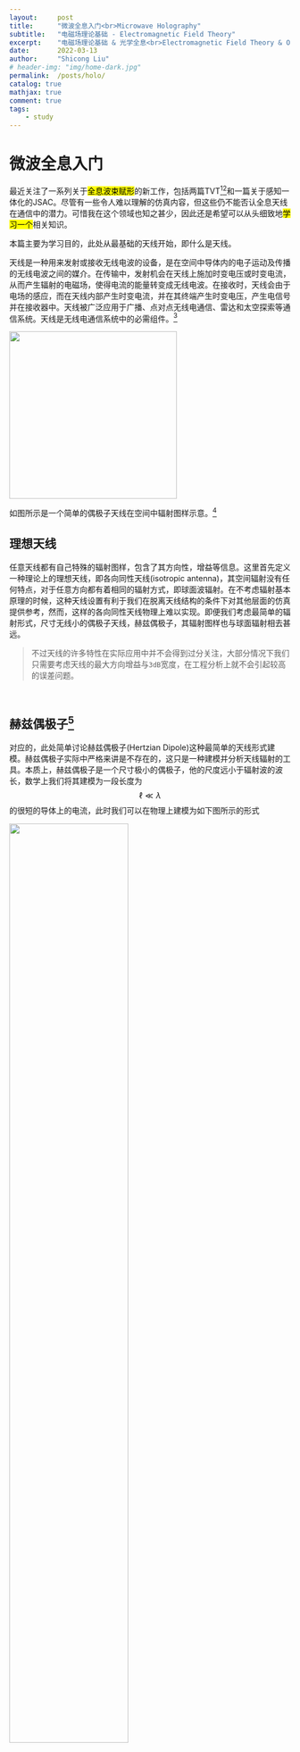 ```yaml
---
layout:     post
title:      "微波全息入门<br>Microwave Holography"
subtitle:   "电磁场理论基础 - Electromagnetic Field Theory"
excerpt:    "电磁场理论基础 & 光学全息<br>Electromagnetic Field Theory & Optical Holography"
date:       2022-03-13
author:     "Shicong Liu"
# header-img: "img/home-dark.jpg"
permalink:  /posts/holo/
catalog: true
mathjax: true
comment: true
tags:
    - study
---
```




# 微波全息入门

最近关注了一系列关于<mark>全息波束赋形</mark>的新工作，包括两篇TVT[^tvt1][^tvt2]和一篇关于感知一体化的JSAC。尽管有一些令人难以理解的仿真内容，但这些仍不能否认全息天线在通信中的潜力。可惜我在这个领域也知之甚少，因此还是希望可以从头细致地<mark>学习一个</mark>相关知识。

本篇主要为学习目的，此处从最基础的天线开始，即什么是天线。

天线是一种用来发射或接收无线电波的设备，是在空间中导体内的电子运动及传播的无线电波之间的媒介。在传输中，发射机会在天线上施加时变电压或时变电流，从而产生辐射的电磁场，使得电流的能量转变成无线电波。在接收时，天线会由于电场的感应，而在天线内部产生时变电流，并在其终端产生时变电压，产生电信号并在接收器中。天线被广泛应用于广播、点对点无线电通信、雷达和太空探索等通信系统。天线是无线电通信系统中的必需组件。[^antenna]

<!-- ![](/images/in-post/holo/Dipole_xmting_antenna_animation.png){:height="55%" width="55%"} -->
<div>
    <img src="/images/in-post/holo/Dipole_xmting_antenna_animation.png" width="300px" class="center"/>
</div>


如图所示是一个简单的偶极子天线在空间中辐射图样示意。[^antenna]

## 理想天线

任意天线都有自己特殊的辐射图样，包含了其方向性，增益等信息。这里首先定义一种理论上的理想天线，即各向同性天线(isotropic antenna)，其空间辐射没有任何特点，对于任意方向都有着相同的辐射方式，即球面波辐射。在不考虑辐射基本原理的时候，这种天线设置有利于我们在脱离天线结构的条件下对其他层面的仿真提供参考，然而，这样的各向同性天线物理上难以实现。即便我们考虑最简单的辐射形式，尺寸无线小的偶极子天线，赫兹偶极子，其辐射图样也与球面辐射相去甚远。

> 不过天线的许多特性在实际应用中并不会得到过分关注，大部分情况下我们只需要考虑天线的最大方向增益与`3dB`宽度，在工程分析上就不会引起较高的误差问题。

<br>

## 赫兹偶极子[^utoronto05]

对应的，此处简单讨论赫兹偶极子(Hertzian Dipole)这种最简单的天线形式建模。赫兹偶极子实际中严格来讲是不存在的，这只是一种建模并分析天线辐射的工具。本质上，赫兹偶极子是一个尺寸极小的偶极子，他的尺度远小于辐射波的波长，数学上我们将其建模为一段长度为$$\ell\ll\lambda$$的很短的导体上的电流，此时我们可以在物理上建模为如下图所示的形式

<!-- ![](/images/in-post/holo/HertzDipole.png){:height="65%" width="65%"} -->
<div>
    <img src="/images/in-post/holo/HertzDipole.png" width="65%" class="center"/>
</div>

其中两端的电荷为根据电流连续方程得出的等值异号电荷，其取值在时间上做简谐振动$$q = {\rm Re}[q e^{j\omega t}]$$（正弦取值）。当电荷量为$$q$$的时候，显然有

<div>
    $$
    \begin{align}
    I = \frac{dq}{dt}
    \end{align}
    $$
</div>

推导之前我们需要知道，天线辐射问题求解的本质就是通过空间电磁场的分布关系，通过一个位置的电磁场与合适的边界条件求解其他位置电磁场的数值。对于空间中距离为$$R$$的坐标点$$(x_0,y_0,z_0)$$，一个占据空间体积为$$V$$的电流分布的滞后磁矢位可以表示为

<div>
    $$
    \begin{equation}
    \boldsymbol{A}=\int_{V} \mu \boldsymbol{J} \frac{e^{-j k R}}{4 \pi R} d v^{\prime}=\iiint \mu \boldsymbol{J} \frac{e^{-j k R}}{4 \pi R} d x^{\prime} d y^{\prime} d z^{\prime}
    \end{equation}
    $$
</div>

其中$$\boldsymbol{J}$$是表面电流密度，此处满足

<div>
    $$
    \begin{equation}
    \boldsymbol{J}\left(\boldsymbol{r}^{\prime}\right)= \begin{cases}I_{0} \delta\left(x^{\prime}\right) \delta\left(y^{\prime}\right) \hat{\boldsymbol{z}} & \ell / 2<z^{\prime}<\ell / 2 \\ 0 & \text { elsewhere }\end{cases}
    \end{equation}
    $$
</div>

因为考虑电流源无穷小，只在$$z$$方向有长度$$\ell$$（也极小），因此该积分可以进一步化简（这就是假设理想偶极子的优势）

<div>
    $$
    \begin{equation}
    \begin{aligned}
    \boldsymbol{A} &=\hat{\boldsymbol{z}} \mu I_{0} \int_{-\infty}^{\infty} \delta\left(x^{\prime}\right) d x^{\prime} \int_{-\infty}^{\infty} \delta\left(y^{\prime}\right) d y^{\prime} \int_{\ell / 2}^{\ell / 2} \frac{e^{-j k R}}{4 \pi R} d z^{\prime} \\
    &=\hat{\boldsymbol{z}} \mu I_{0} \int_{\ell / 2}^{\ell / 2} \frac{e^{-j k R}}{4 \pi R} d z^{\prime}
    \end{aligned}
    \end{equation}
    $$
</div>
由于注意到无论远近场，极小的线电流产生的影响都十分有限，因此我们认为$$r$$并不是$$z^{\prime}$$的函数，则原积分可以表示为

<div>
    $$
    \begin{equation}
    \boldsymbol{A}=\hat{\boldsymbol{z}} \mu I_{0} \frac{e^{-j k r}}{4 \pi r} \int_{ell / 2}^{\ell / 2} d z^{\prime}=\frac{\mu I_{0} e^{-j k r}}{4 \pi r} \ell \hat{\boldsymbol{z}}
    \end{equation}
    $$
</div>

有了简单的表达式（尽管经过化简，但是对结果影响不严重），我们就可以方便地得出电磁场分别的描述，其中磁场表示为

<div>
    $$
    \begin{equation}
    \boldsymbol{H}=\frac{1}{\mu} \nabla \times \boldsymbol{A}=\frac{1}{\mu} \nabla \times A_{z} \hat{\boldsymbol{z}}
    \end{equation}
    $$
</div>

在球坐标系中可以表示为

<div>
    $$
    \begin{equation}
    \begin{aligned}
\boldsymbol{H} &=\frac{1}{\mu} \boldsymbol{\nabla} \times \boldsymbol{A}=\frac{I_{0} \ell}{4 \pi}\left(\frac{j k}{r}+\frac{1}{r^{2}}\right) e^{-j k r} \sin \theta \hat{\boldsymbol{\phi}} \\
    &=\frac{I_{0} \ell}{4 \pi} j k\left(1+\frac{1}{j k r}\right) \frac{e^{-j k r}}{r} \sin \theta \hat{\boldsymbol{\phi}}
    \end{aligned}
    \label{overallH}
    \end{equation}
    $$
</div>


同理电场可以表示为

<div>
    $$
    \begin{equation}
    \begin{aligned}
    \boldsymbol{E}&=\frac{1}{j \omega \varepsilon} \nabla \times \boldsymbol{H}\\
    &=\frac{I_{0} \ell}{2 \pi} \eta\left(\frac{1}{r}-\frac{j}{k r^{2}}\right) \frac{e^{-j k r}}{r} \cos \theta \hat{\boldsymbol{r}}+\frac{I_{0} \ell j \omega \mu}{4 \pi}\left[1+\frac{1}{j k r}-\frac{1}{(k r)^{2}}\right] \frac{e^{-j k r}}{r} \sin \theta \hat{\boldsymbol{\theta}}
    \end{aligned}
    \label{overallE}
    \end{equation}
    $$
</div>


此表达式很复杂，我们常用两种情况分类讨论来表示赫兹偶极子的电磁场分布

### 远场

当距离远大于波长时（该标准并统一，不同标准下的远近场定义不同，但远大于波长时我们可以认为是非常远处），此时分母中含有$$r$$的项我们将迫零处理，容易得到电磁场分别为

<div>
    $$
    \begin{equation}
    \begin{aligned}
    \boldsymbol{E}_{\mathrm{ff}} &=\frac{I_{0} \ell j \omega \mu}{4 \pi} \frac{e^{-j k r}}{r} \sin \theta \hat{\boldsymbol{\theta}} \\
    \boldsymbol{H}_{\mathrm{ff}} &=\frac{I_{0} \ell}{4 \pi} j k \frac{e^{-j k r}}{r} \sin \theta \hat{\boldsymbol{\phi}}
    \end{aligned}
    \end{equation}
    $$
</div>
此时电场不再有径向分量，方向完全与球坐标$$\boldsymbol{\hat\theta}$$相同；同理磁场与电场正交，方向是球坐标的$$\boldsymbol{\hat\phi}$$方向。值得一提的是，$$\boldsymbol{\hat\theta}$$是与$$\boldsymbol{\hat z}$$轴夹角的正方向，$$\boldsymbol{\hat\phi}$$则是与$$\boldsymbol{\hat x}$$轴夹角的正方向。这种模式的电磁场我们称其为`TEM`模式，这通常是平面波才会有的模式（远场条件可以近似为平面波）。电磁场方向与传播方向垂直，我们一般可以通过向量积的方式计算坡印廷(Poynting)矢量，亦称能流密度，即

<div>
    $$
    \begin{equation}
    \boldsymbol{P}=\frac{1}{2} \boldsymbol{E} \times \boldsymbol{H}^{*}=\frac{1}{2} E_{\theta} H_{\phi}^{*} \hat{\boldsymbol{r}}=\frac{I_{0}^{2} \ell^{2} \omega \mu k}{2(4 \pi r)^{2}} \sin ^{2} \theta \hat{\boldsymbol{r}}
    \end{equation}
    $$
</div>


此时容易发现天线对能量的发射方向为径向。一个重要的结论是，随着传输距离$$r$$的增加，能量密度的衰减呈现$$1/r^2$$的规律。此时我们假设一个半径为$$r$$的球面，能流传输方向应垂直于整个表面，此时若对该假设表面做积分，我们便可以得到能量的`流量`，即辐射的总能量，

<div>
    $$
    \begin{equation}
    \begin{aligned}
    W_{r a d} &=\int_{S} \boldsymbol{P} \cdot d \boldsymbol{s}^{\prime}=\int_{0}^{\pi} \int_{0}^{2 \pi} \boldsymbol{S} \cdot r^{2} \sin \theta \hat{\boldsymbol{r}} d \phi d \theta \\
    &=2 \pi \int_{0}^{\pi}\left(\frac{I_{0} \ell}{4 \pi}\right)^{2} \frac{\omega \mu k}{2} \sin ^{3} \theta d \theta \\
    &=\frac{\left(I_{0} \ell\right)^{2}}{12 \pi} \omega \mu k
    \end{aligned}
    \end{equation}
    $$
</div>

由于磁场可以通过介质中的阻抗直接求解，这里我们只关注电场的性质。显然，电场有以下几个组成部分

<div>
    $$
    \begin{equation}
    \boldsymbol{E}=\underbrace{\frac{I_{0} \ell}{4 \pi} j \omega \mu}_{\text {strength factor }} \cdot \underbrace{\frac{e^{-j k r}}{r}}_{\text {distance factor }} \cdot \underbrace{\sin \theta}_{\text {shape } / \text { element factor }} \cdot \hat{\boldsymbol{\theta}}
    \end{equation}
    $$
</div>

- 强度因子完全取决于材料性质、电流振源强度和偶极子尺寸
- 衰减因子取决于传输距离和，另有描述相位的$$e^{j\psi}$$指数项。
- 形状因子，实际就是决定天线的辐射图样。

到这里我们还可以再对比一下计算的远场结果与最开始定义的<mark>滞后位</mark>的关系。在远场区我们容易发现

<div>
    $$
    \begin{equation}
    \begin{aligned}
    \boldsymbol{E}_{\mathrm{ff}} & \approx-j \omega \boldsymbol{A} \\
    \boldsymbol{H}_{\mathrm{ff}} & \approx \frac{\hat{\boldsymbol{r}}}{\eta} \times \boldsymbol{E}_{\mathrm{ff}}=-j \frac{\omega}{\eta} \hat{\boldsymbol{r}} \times \boldsymbol{A}
    \end{aligned}
    \end{equation}
    $$
</div>

滞后位的定义十分信达雅。英文教材中我们往往称其为一个`potential`，即势，而实际上这个数值与远场辐射的关系恰恰相当于一个滞后相位。这为我们研究远场提供了便利。

### 近场

当我们考虑辐射半径较小的时候，即$$r\ll \lambda$$时，辐射图样将呈现近场特性。此时$$1/r^n$$项占据主要位置，而相对的$$r^n$$将被忽略，因此此时的电磁场将由$$\eqref{overallH}$$和$$\eqref{overallE}$$退化为

<div>
    $$
    \begin{equation}
    \begin{aligned}
    \boldsymbol{H}_{\mathrm{nf}}=& \frac{I_{0} \ell e^{-j k r}}{4 \pi j k r^{2}} j k \sin \theta \hat{\boldsymbol{\phi}}=\frac{I_{0} \ell e^{-j k r}}{4 \pi r^{2}} \sin \theta \hat{\boldsymbol{\phi}} \\
    \boldsymbol{E}_{\mathrm{nf}}=& \frac{I_{0} \ell}{4 \pi} j \omega \mu\left[\frac{1}{j k r}-\frac{1}{(k r)^{2}}\right] \frac{e^{-j k r}}{r} \sin \theta \hat{\boldsymbol{\theta}}+\\
    & \frac{I_{0} \ell}{2 \pi} \eta\left[\frac{1}{r}-j \frac{1}{k r^{2}}\right] \frac{e^{-j k r}}{r} \cos \theta \hat{\boldsymbol{r}} .
    \end{aligned}
    \end{equation}
    $$
</div>

进一步忽略其中的$$1/r$$项，我们可以得到简化的近场电场辐射形式

<div>
    $$
    \begin{equation}
    \boldsymbol{E}_{\mathrm{nf}}=\frac{-j I_{0} \ell}{4 \pi k} \eta \frac{e^{-j k r}}{r^{3}} \sin \theta \hat{\boldsymbol{\theta}}-j \frac{I_{0} \ell}{2 \pi} \eta \frac{e^{-j k r}}{k r^{3}} \cos \theta \hat{\boldsymbol{r}}
    \end{equation}
    $$
</div>
我们有几个简单的发现

- 磁场的形式十分类似于$$\boldsymbol{z}$$轴方向静态电流源的场
- 电场的形式十分类似于一个电偶极子的静态场

如果我们观察其坡印廷矢量的形式，容易发现近场的坡印廷矢量是一个纯虚数

<div>
    $$
    \begin{equation}
\begin{aligned}
\boldsymbol{P}_{\mathrm{nf}} &=\frac{1}{2}\left[E_{\theta}^{\mathrm{nf}} H_{\phi}^{n f *} \hat{\boldsymbol{r}}-E_{r}^{\mathrm{nf}} H_{\phi}^{n f *} \hat{\boldsymbol{\theta}}\right] \\
&=\frac{-j \eta}{2 k}\left(\frac{I_{0} \Delta z}{4 \pi}\right)^{2} \frac{1}{r^{5}}\left(\sin ^{2} \theta \hat{\boldsymbol{r}}-\cos \theta \sin \theta \hat{\boldsymbol{\theta}}\right)
\end{aligned}
\end{equation}
    $$
</div>

这表明近场区的辐射模式实际上是在进行能量的相互转化而非辐射。实际上近场区的辐射模式与电容器十分类似，根据前面的推导，$$E$$滞后于$$H$$一个$$90^\circ$$相位，即一个$$1/j$$，那么如果将电磁场类比于电压与电流的关系，不难发现近场区的辐射模式其实很类似于一个电容器————偶极子的两端就像两个储能电极板，在传输介质中储存能量

<!-- ![](/images/in-post/holo/cap.png){:height="35%" width="35%"} -->
<div>
    <img src="/images/in-post/holo/cap.png" width="25%" class="center"/>
</div>




## 阵列天线

以上分析全部来自于最简单的天线形式，赫兹偶极子天线。这种天线还只是为了数学分析而做的理想假设，实际中的偶极子天线的两段则有用于辐射的天线和中间的电流馈源，辐射模式也随着物理形态不同而各有差异。采用这种假设在通信中显然是不合适的，因为通信中的天线阵列现在往往采用上百根天线的组合，若进行场分析就会引入不必要的复杂性。因此在通信分析中，我们往往只会在意天线的方向增益的具体数值（以dBi为单位），而不会过分在意天线的实际辐射模式。理论分析中，为了强化问题的分析，就会弱化天线的复杂性，从而建模为简单的各向同性天线，分析后再考虑天线的方向增益即可。

> 当然，天线的增益是有宽度的，一般天线都会把增益区域限制在$$\pm \pi/3$$区间内。实际上这对于天线来说已经较为奢侈，为了保证增益区间内的有效高增益，天线还需要十分复杂的调整，因此现在往往会采用扇区天线，同一个基站会部署多面天线。现在一些论文中假设$$\pm \pi/2$$，大部分对天线理论并不了解，审稿中有义务拒绝这些不合理假设。

赫兹偶极子天线的最简单实现时半波长偶极子天线，这种天线的性质可以容易在网络或教材资源中找到。其他一些简单单天线结构基本都有较低的方向性和增益，这十分有利于非方向性的应用场景例如广播无线电，但是在现代通信中就显得不合时宜。随着用户数量增加，服务需求密集且个性化，越来越多的现实场景中我们不再依赖于低增益全向辐射，而是更希望能量集中辐射，因此人们开始研究新的天线结构，或者新的天线排布方式。研究新的天线结构相比之下需要更为复杂的计算过程，因此一个更为简单的方式是采用阵列天线技术，利用电磁场的叠加干涉，我们可以人为制造不同的波束。

对于两个天线的结构而言我们还是可以尝试采用偶极子分析。

<!-- ![](/images/in-post/holo/colinearDipole.png){:height="55%" width="55%"} -->
<div>
    <img src="/images/in-post/holo/colinearDipole.png" width="55%" class="center"/>
</div>

假设两个理想偶极子在$$z$$轴上如图分布，此时为共线阵列。每一个理想偶极子的电场辐射有如下形式

<div>
    $$
    \begin{equation}
    E_{\theta}=\underbrace{\frac{j k \eta I \ell}{4 \pi}}_{E_{s}} \sin \theta \frac{e^{-j k R}}{R}
    \end{equation}
    $$
</div>


根据前面的推导我们知道在如图平面内的辐射服从上述形式，而实际上对于任意角度$$\phi$$，上述形式都成立，双共线阵元构成的结构有中心对称性质。此时称$$E_s$$为理想偶极子的强度因子，对于如图所示的$$P$$点，电场的干涉结果为

<div>
    $$
    \begin{equation}
E_{T}=E_{s} \sin \theta_{1} \frac{e^{-j k R_{1}}}{R_{1}}+E_{s} \sin \theta_{2} \frac{e^{-j k R_{2}}}{R_{2}}
\end{equation}
    $$
</div>

如果在远场分析，则我们假设$$\theta_1 = \theta_2 = \theta$$和$$\frac{1}{r}=\frac{1}{R_1}=\frac{1}{R_2}$$，即对于电磁波相位而言，我们不直接假设相位相同，只假设由于距离产生的衰减相同。平行光波程差，根据图示应为$$S\cos \theta$$，如图所示

<!-- ![](/images/in-post/holo/d.png){:height="55%" width="55%"} -->
<div>
    <img src="/images/in-post/holo/d.png" width="55%" class="center"/>
</div>

假设远场点的距离为$$r$$，此时接收到的信号为

<div>
    $$
    \begin{equation}
    \begin{aligned}
E_{T} &=\frac{E_{s}}{r} \sin \theta\left[e^{-j k\left(r-\frac{s}{2} \cos \theta\right)}+e^{-j k\left(r+\frac{s}{2} \cos \theta\right)}\right] \\
&=E_{s} \frac{e^{-j k r}}{r} \sin \theta\left[e^{j \frac{k S}{2} \cos \theta}+e^{-j \frac{k S}{2} \cos \theta}\right] \\
&=2 E_{s} \frac{e^{-j k r}}{r} \sin \theta \cos \left(k \frac{S}{2} \cos \theta\right)
\end{aligned}
\end{equation}
    $$
</div>

容易发现前面部分就和单个理想偶极子完全相同，而后面部分乘了$$2  \cos \left(k \frac{S}{2} \cos \theta\right)$$，与实际方向有关。这一项因子就被称为是`array pattern`，即阵列辐射模式，或者`array factor (AF)`。在这个例子里面，远场`AF`为

<div>
    $$
    \begin{equation}
A F=e^{j \frac{k S}{2} \cos \theta}+e^{-j \frac{k S}{2} \cos \theta}
\end{equation}
    $$
</div>

其中$$k=2\pi/\lambda$$，是波数，$$S$$是天线间距。当天线具有各向同性时，我们可以将结果中的$$E_s$$移除，而当天线并非各向同性时，我们又可以将天线的性质直接通过$$E_s$$引入考虑，如图

<!-- ![](/images/in-post/holo/nonisotropic.png){:height="45%" width="45%"} -->
<div>
    <img src="/images/in-post/holo/nonisotropic.png" width="45%" class="center"/>
</div>

现代通信中我们常常采用扇区天线，每个天线可以覆盖大约$$120^\circ$$（或更低角度）水平扇区的覆盖，在这范围内阵列天线将保持较高增益。这些天线一般采用垂直阵列布置，例如Emil Björnson拍摄的照片[^eb_antenna]。从更易于分析的角度，我们忽略由于偶极子结构特性引入的$$E_s$$，直接将所有阵元都考虑为各向同性阵元，如图所示

<!-- ![](/images/in-post/holo/array.png){:height="75%" width="75%"} -->
<div>
    <img src="/images/in-post/holo/array.png" width="75%" class="center"/>
</div>

同样只考虑远场条件，此时的阵列因子可以写作

<div>
    $$
    \begin{equation}
A F=e^{j \xi_{0}}+e^{j \xi_{1}}+e^{j \xi_{2}}+\cdots+e^{j \xi_{N-1}}
\end{equation}
    $$
</div>

其中$$\xi_i$$代表不同阵元的相位。我们首先考虑等间距阵列，所有阵元之间的距离均为$$d$$，则阵列因子可以表示为

<div>
    $$
    \begin{equation}
\begin{aligned}
A F &=1+e^{j k d \cos \theta}+e^{j k 2 d \cos \theta}+\cdots e^{j k(N-1) d \cos \theta} \\
&=\sum_{m=0}^{N-1} e^{j k m d \cos \theta}=\sum_{m=0}^{N-1} e^{j k m \frac{d}{N-1} \cos \theta}
\end{aligned}
\end{equation}
    $$
</div>

简单定义$$\psi = kd\cos\theta$$，则有

<div>
    $$
    \begin{equation}
A F=\sum_{m=0}^{N-1} e^{j m \psi}=1+e^{j \psi}+e^{j 2 \psi}+\cdots+e^{j(N-1) \psi}
\end{equation}
    $$
</div>

很容易计算

<div>
    $$
    \begin{equation}
\begin{aligned}
A F &=\frac{1-e^{j N \psi}}{1-e^{j \psi}} \\
&=\frac{e^{j N \psi / 2}}{e^{j \psi / 2}} \frac{e^{j N \psi / 2}-e^{-j N \psi / 2}}{e^{j \psi / 2}-e^{-j \psi / 2}} \\
&=e^{j(N-1) \psi / 2} \frac{\sin (N \psi / 2)}{\sin (\psi / 2)}
\end{aligned}
\end{equation}
    $$
</div>

显然右侧部分在提供幅度变化。忽略左侧相位部分，我们从$$-\pi/2$$到$$\pi/2$$扫描角度$$\theta$$，将得到不同天线配置下的波束特性，例如当$$N=2$$，$$d=\lambda$$时，有如下结果

<!-- ![](/images/in-post/holo/af1.png){:height="55%" width="55%"} -->
<div>
    <img src="/images/in-post/holo/af1.png" width="55%" class="center"/>
</div>

同理当$$N=5$$，$$d=\lambda/2$$时，波束形状如下所示

<!-- ![](/images/in-post/holo/af2.png){:height="55%" width="55%"} -->
<div>
    <img src="/images/in-post/holo/af2.png" width="55%" class="center"/>
</div>



## 全息阵列

2017年时，创业公司Pivotal Commware[^pivotal]发布白皮书[^pcwp01]，声称自己制造了一种“全息阵列”，用来实现射频频率的“全息波束赋形”。相关评论实际上也在不久后出现[^eb_holo]，但是相关信息没有引起持续高关注。该白皮书花费了大量的篇幅介绍MIMO技术和波束赋形的优势，控诉了多用户MIMO技术的能量效率低下和尺寸巨大，并借此引出了自家的全息波束赋形天线阵列。

<!-- ![](/images/in-post/holo/hbf01.png){:height="65%" width="65%"} -->
<div>
    <img src="/images/in-post/holo/hbf01.png" width="65%" class="center"/>
</div>

如图是一个Ku波段微波全息表面，大约不到`30cm`见方的尺寸，主要是印制电路板实现的波束赋形，与大部分全息天线工艺相似。总结主要优势，作者认为这类天线

- 能量效率高，整体功率不超过20W，可以同样实现波束赋形技术
- 制造成本低，只需要表面采用阻抗原理就可以实现波束设计
- 体积很小，部署方便
- 可重构设计

2019年Pivotal发布了第二篇全息白皮书，进一步介绍了全息表面的几个应用场景

<!-- ![](/images/in-post/holo/hbf02.png){:height="75%" width="75%"} -->
<div>
    <img src="/images/in-post/holo/hbf02.png" width="75%" class="center"/>
</div>

实际上全息表面此处就相当于是模拟预编码，通过馈线上的耦合器，每个阵元都可以发射相同的信号，然后通过变容二极管的增益与相位的微调，全息可以实现波束赋形。然而需要注意的是全息表面本身无源，阵元不依赖任何功率放大，另外其阵元密度将远高于传统相控阵————相控阵阵元间距往往为半波长，而全息阵元间距可能在$$1/4$$波长甚至更低。

> 值得一提的是，2024年Asilomar会议上，Marzetta在全息相关的报告中表示，目前全息表面的研究大概全部走错了方向。目前学术界较多的工作集中在密铺阵元上，然而这种空间过采样方案实际上不会带来任何增益。

## 光学全息重建

全息技术的基本原理是利用二维波前的相干记录重建三维区域内的成像过程，这也是上世纪物理学最耐人寻味的成就之一[^prlholo]。无论微波全息波束赋形中的原理究竟是什么样的，我们首先也会先介绍光学同轴全息的基本原理和基本重建思路[^aoholo]。

<!-- ![](/images/in-post/holo/holosys.png){:height="65%" width="65%"} -->
<div>
    <img src="/images/in-post/holo/holosys.png" width="65%" class="center"/>
</div>

如图所示是一个光学同轴全息成像的示意图，入射光源为平面波。当我们选择入射波方向为$$z$$轴方向时，入射波可以描述为

<div>
    $$
    \begin{equation}
    U_{\rm incident}(x,y) = 1
    \end{equation}
    $$
</div>

其中$$(x,y)$$描述的是平面上的坐标。当光束离开时，因为物体散射而产生的光可以表示为

<div>
    $$
    \begin{equation}
    U_{\rm exit} (x,y)=t(x,y) =e^{-\alpha (x,y)}e^{-j\phi (x,y)}
    \end{equation}
    $$
</div>

其中$$\alpha$$描述的是经过平面时的吸收，$$\phi$$则描述离开物体后平面上的相对相位分布，容易知道当不存在物体的时候$$t(x,y)$$将退化为$$1$$。为了方便表示，我们可以将$$t$$表示为

<div>
    $$
    \begin{equation}
    t(x,y)=1+{\tilde t}(x,y)
    \end{equation}
    $$
</div>

而$${\tilde t}(x,y)$$就可以简单看做是经过物体之后，变化信号相对原信号的扰动信号。这只是一个数学处理，用于区分两个信号，要知道实际中我们不可能直接区分两者。将结果带回原式，我们得到

<div>
    $$
    \begin{equation}
\begin{aligned}
U_{\text {exit }}(x, y) &=U_{\text {incident }}(x, y) \cdot t(x, y) \\
&=U_{\text {incident }}(x, y)+U_{\text {incident }}(x, y) \cdot \tilde{t}(x, y)
\end{aligned}
\end{equation}
    $$
</div>

在到达采样光屏上之前，光束的传输服从菲涅尔-基尔霍夫衍射定律，即$$(X,Y)$$上每一点的接收都来自于$$(x,y)$$上每一点的作用，

<div>
    $$
    \begin{equation}
\begin{aligned}
U_{\text {detector }}(X, Y)=&-\frac{i}{\lambda} \iint U_{\text {incident }}(x, y) \cdot t(x, y) \\
& \times \frac{\exp (i k|\vec{r}-\vec{R}|)}{|\vec{r}-\vec{R}|} \mathrm{d} x \mathrm{~d} y
\end{aligned}
\end{equation}
    $$
</div>

其中$$\vert \vec{r}-\vec{R}  \vert$$代表两点之间的距离。需要注意，由于可见光的波长很短，考虑到目前光学采样设备的限制，我们只能获得光的强度的采样。此时光屏上接收的结果可以表示为

<div>
    $$
    \begin{equation}
\begin{aligned}
H(X, Y)=&\left|U_{\text {detector }}(X, Y)\right|^{2} \\
=&|R(X, Y)|^{2}+|O(X, Y)|^{2} \\
&+R^{*}(X, Y) O(X, Y)+R(X, Y) O^{*}(X, Y)
\end{aligned}
\end{equation}
    $$
</div>

其中$$R$$和$$O$$分别代表参考光信号和扰动光信号。由于扰动可以被认为大小极其有限（相比原信号），因此$$O$$的二次项会被忽略；而由于我们可以在没有物体的时候准确测量到$$R$$，因此可以从观测中直接减去该项。为处理方便，我们可以直接减去该项，全息图样就可以表示成

<div>
    $$
    \begin{equation}
\begin{aligned}
H_{0}(X, Y) &=\frac{H(X, Y)}{B(X, Y)}-1 \\
& \approx \frac{R^{*}(X, Y) O(X, Y)+R(X, Y) O^{*}(X, Y)}{|R(X, Y)|^{2}}
\end{aligned}
\end{equation}
    $$
</div>

拿到了全息图样之后，我们可以通过上述过程的反向过程来重建，这个方法也被称为反演法。由于前向流程完美可知，重建的基本原理主要根据

<div>
    $$
    \begin{equation}
\begin{aligned}
U(x, y) \approx & \frac{i}{\lambda} \iint R(X, Y) H_{0}(X, Y) \\
& \times \frac{\exp (-i k|\vec{r}-\vec{R}|)}{|\vec{r}-\vec{R}|} \mathrm{d} X \mathrm{~d} Y
\end{aligned}
\end{equation}
    $$
</div>

接下来我们简单看一个同轴全息重建的例子，其中光源为理想远场相干激光光源，平面波。此时显然$$R(x,y)$$可以等效为$$1$$，积分重建过程中可以简化为

<div>
    $$
    \begin{equation}
U(x, y) \approx \frac{i}{\lambda} \iint H_{0}(X, Y)\times \frac{\exp (-i k|\vec{r}-\vec{R}|)}{|\vec{r}-\vec{R}|} \mathrm{d} X \mathrm{~d} Y
\end{equation}
    $$
</div>

该积分的处理稍有些复杂，可以根据我们的实际情况做合理化简，例如此时波长很小，很容易满足远场条件（菲涅尔远场），则光屏接收到的光强信号可以表示为

<div>
    $$
    \begin{equation}
\begin{aligned}
U_{\text {detector }}(X, Y)=&-\frac{i}{\lambda z} \iint t(x, y) \\
& \times \exp \left(\frac{i \pi}{\lambda z}\left((x-X)^{2}+(y-Y)^{2}\right)\right) d x d y
\end{aligned}
\end{equation}
    $$
</div>

如果不考虑幅度变化，该过程可以表示为空间二维卷积，即

<div>
    $$
    \begin{equation}
U_{\text {detector }}(X, Y)=t(X, Y)\otimes s(X,Y)
\end{equation}
    $$
</div>

其中$$s(X,Y) = (-i/\lambda z )e^{i\pi(x^2+y^2)/\lambda z}$$。采样过程可以看做是空间卷积，其实重建过程也类似，因为二重积分的形式相同。

<div>
    $$
    \begin{equation}
\begin{aligned}
U(x, y) \approx & \frac{i}{\lambda} \iint H_{0}(X, Y) \frac{\exp (-i k|\vec{r}-\vec{R}|)}{|\vec{r}-\vec{R}|} \mathrm{d} X \mathrm{~d} Y \\
\approx & \frac{i}{\lambda z} \iint H_{0}(X, Y) \\
& \times \exp \left(-\frac{i \pi}{\lambda z}\left((x-X)^{2}+(y-Y)^{2}\right)\right) \mathrm{d} X \mathrm{~d} Y \\
=& H_{0}(x, y) \otimes s^{*}(x, y) .
\end{aligned}
\end{equation}
    $$
</div>
在处理二维卷积问题的时候边缘容易产生问题。因此一个比较常见的做法是在频域采用升余弦窗加窗后利用傅里叶变换计算。


> 冷知识，远场条件有两个，第一个是菲涅尔(Fresnel)远场条件
>
> <div>
>     $$
>     z^{3} \gg \frac{\pi}{4 \lambda}\left[(x-X)^{2}+(y-Y)^{2}\right]_{\max }^{2}
>     $$
> </div>
>
> 另一个更为宽松的条件是夫琅禾费(Fraunhofer)远场条件
>
> <div>
>     $$
>     z \gg \frac{\pi}{\lambda}\left[(x-X)^{2}+(y-Y)^{2}\right]_{\max }
>     $$
> </div>
> 
> 当远场条件满足了夫琅禾费远场条件后，光屏上接收到的信号就恰好是传递函数$$t(x,y)$$的傅里叶变换，其重建也变得更为简单。
>

除了上述方案，针对全息重建的还有一些其他方案。此外，我们还有近场全息及其近场重建的相关算法，由于篇幅问题这里不再赘述。

## 微波全息与通信[^natholo]

理解全息的本质，容易推断在微波波段下也可以利用全息做成像或其他电磁场控制。在微波波段有一种常用的全息表面设计方法，采用大量阻抗单元的方式充当全息图样，使得馈入的参考电磁波可以与阻抗单元组成的全息图样干涉。这些阻抗单元既可以是固定的[^natholo]，也可以是可微调的[^pcwp02]

> 实际上Pivotal Commware采用的可能并非阻抗单元，微调单元采用类似变容二极管的结构


一种阻抗单元的示例如图，其中左侧为阻抗单元示例，右侧为阻抗随$$r_3$$的变化。

<!-- ![](/images/in-post/holo/impedance01.png){:height="65%" width="65%"} -->

<div>
    <img src="/images/in-post/holo/impedance01.png" width="65%" class="center"/>
</div>

根据上述方式制作的阻抗表面如下图所示

<!-- ![](/images/in-post/holo/impedance02.png){:height="45%" width="45%"} -->
<div>
    <img src="/images/in-post/holo/impedance02.png" width="45%" class="center"/>
</div>

其中我们可以根据如下近似公式，根据全息图样的增益和相位计算阻抗的分布

<div>
    $$
    \begin{equation}
Z(x, y)=j\left[X+(M / n) \operatorname{Re}\left(\sum_{i=1}^{n} \psi_{r a d}^{i}\right) \psi_{r e f}^{*}\right]
\end{equation}
    $$
</div>
但是微波全息成像可行，如何将其应用到波束设计中呢。这里我认为至少需要解决以下问题

- 阻抗表面的波束仿真，是否有可以数学描述的形式？
- 不满足远场条件时，全息重建是否有意义
- 满足远场条件时，相比原来的beam steering有什么优势

当天线的阻抗不同时，我们假设馈源的馈电电流会由于阻抗产生对应的改变，相当于对每一个阵元而言调整了幅度与相位。这一点我们将在后面采用MATLAB验证。不满足远场条件时，重建方法可能有所不同，但结论仍是可以实现重建。我们将重点放在第三条，即满足远场条件后，相比传统的相控阵beam steering有什么优势。有一条未经验证的优势是，我们可能不再需要波束赋形技术。例如，当用户以$$10\:{\rm GHz}$$载频发射信号时，若假设环境中没有接近频率的干扰（或者，有没有类似有色玻璃这样的带通滤波？），那么这个信号将在全息接收天线上产生干涉。这有点类似于光学全息成像，这里既可以考虑同轴也可以考虑离轴。成像后，现代全息处理通常采用相机成像，然后将成像结果作为数字图像来处理，其分辨率取决于相机。在微波频段，我们同样可以通过天线接收结果来记录干涉图样，利用图样我们就不再需要设计波束赋形器。

我们仍需要面对如何将全息图转化为图像的问题。光学中我们会采用空间光调制器(`Spatial Light Modulator, SLM`)[^SLM]将全息图调制成我们需要的图像，在微波波段我们仍可以采用相似的手段，采用微波调制器，这也是崔铁军等人研究超材料表面的一个重要目的。接下来的内容，我会随着仿真进度随机更新。



## 后记


近期许多人开始在近场通信下做文章，虽然他们还是坚持搞一些大新闻，但是基本方法有所近似。具体而言，通信中早在最早的信道建模分析等问题上就假设了远场条件，室内可能会出现近场环境的条件也都假设了丰富散射体（实际也确实如此）条件近似为瑞利衰落信道，因此信道估计问题从一开始应用`beamsteering`形式基于标准导向矢量建模的时候，我们就已经全部假定问题基于远场。当我们重新关注远场问题时，大部分人在处理近场建模的时候则直接应用了远场假设——他们认为近场条件时不同阵元的接收能量也是相同的，而对于实际电磁波而言，均匀各向同性介质中的有源场分布问题服从非齐次亥姆霍兹方程，此时的电磁场可以通过解方程的形式直接求解。容易发现，振幅的变化实际上基于距离倒数衰减，而$$1/r$$在近场变化剧烈，直接假设为相同并不完全可取。即使后面解析分析中可能需要放缩该现象，结果差异也并不明显，这也不是建模时直接忽略的理由。

当然这些细节无伤大雅，且误差范围均在小数点后两位以下，并不会影响一些理论在工程上的实现，因此我不必因为这种细微问题锱铢必较。但是当我们开始讨论近场的时候我们必须知道，从近场原理开始，是否有关理论已经得到了充分研究？答案是肯定的。在光学成像中，我们根据泰勒展开的项数可以容易确定两个范围，菲涅尔距离区和夫琅禾费距离区，这也经常被称为旁轴近似方法，如图所示。

<!-- ![](/images/in-post/holo/nf_ff.jpeg) -->
<div>
    <img src="/images/in-post/holo/nf_ff.jpeg" class="center"/>
</div>

<br>

而最终在CCD上成像时（数字图像往往都通过数码相机直接导出），根据夫琅禾费-基尔霍夫衍射的相关内容，我们很容易得到一个结论，即远场区的成像结果可以直接近似为原图的傅里叶变换。由于CCD上每一点的结果都是来自物体与背景光的干涉叠加（即衍射），因此光屏上的结果可以写成简单的卷积形式，其中通过合理地配方，我们可以将该形式写成傅里叶变换的形式。然而CCD感光成像的结果都是实图像，这来自于CCD成像的一个天然缺陷，只能记录光强，或者说振幅。在这种条件下，我们会得到物体的傅里叶变换谱（即频谱）的振幅，我们需要利用这个观测结果来获取图像的观测，例如恢复成像的图像的相位等。

说到这里其实和通信还没什么关系，这是通信系统上的实现决定的差异。光频段的成像基于直接采样指定频段，而通信则是将数据调制在载频上，通过射频发射出去。但是由于经过了传输环境，我们实质上获得了与光相同的观测。在远场假设下，我们的导向矢量可以直接将散射体位置与增益描述出来，而通过具体的建模，我们甚至可以具体知道散射体的大小等信息。电磁波在空间的传输本质上记录了空间的属性，而这些信息在射频频段尤为详细，在基带中反而更难以获取了。由于射频电路的复杂度、成本较高，我们不可能为每一个天线（或者辐射单元）都连接一个射频ADC进行数据采样，因此基带的观测数从系统设计上就是远小于辐射单元数的，这也导致了性能不可避免地下降。然而我们如果只关注到天线上的完整信道（而非到射频上的等效信道），我们可以直观地发现，我们观察到的环境显然是散射体组成的，但是接收到的信号却是几乎杂乱无章的。事实上，丰富散射体环境就是在这种假设下直接近似为瑞利衰落信道的，但是如果我们对完整信道做二维傅里叶变换，我们立即可以得出散射体的相关信息，这暗示了远场通信系统中的接收信号也是由傅里叶基代表的一系列变换构成的。

这个与成像相似的结果在我们充分理解电磁波的传输后就显得平平无奇，但是直接的对应关系还是令我们十分激动的。这说明了通信与成像问题是统一的。然而，光频段的成像可以通过CCD来实现，而通信频段的采样目前为止仍采用天线阵列的结构，半波长间隔阵列的相关内容网络中也很容易找到，本质上是一种空间奈奎斯特采样，这样的阵列就不完全适用光学的那一套理论了，即使分析也需要从更为generalized的电磁场开始。但是其离散处理的本质却和光相似只是处理了不同的问题，比如通信更重视信号的完全解调恢复，而光学在意成像的效果。

此时，通信领域开始有人考虑，当阵列增大，间距降低时会发生什么事情？也许将来的方向将向光学靠拢。无论是采样间距下降还是阵列规模增加，无非都是在主动放松远场的假设，而此时信号将会逐渐失去稀疏的特性，从而需要一些其他算法来填补本不存在的空缺。


---

## 参考资料

[^tvt1]:[R. Deng, B. Di, H. Zhang, Y. Tan and L. Song, "Reconfigurable Holographic Surface: Holographic Beamforming for Metasurface-Aided Wireless Communications," in IEEE Transactions on Vehicular Technology, vol. 70, no. 6, pp. 6255-6259, June 2021, doi: 10.1109/TVT.2021.3079465.](https://ieeexplore.ieee.org/document/9431753)
[^tvt2]:[B. Di, "Reconfigurable Holographic Metasurface Aided Wideband OFDM Communications Against Beam Squint," in IEEE Transactions on Vehicular Technology, vol. 70, no. 5, pp. 5099-5103, May 2021, doi: 10.1109/TVT.2021.3070361.](https://ieeexplore.ieee.org/document/9393594)
[^jsac1]:[H. Zhang et al., "Holographic Integrated Sensing and Communication," in IEEE Journal on Selected Areas in Communications, doi: 10.1109/JSAC.2022.3155548.](https://ieeexplore.ieee.org/document/9724245)
[^antenna]:[Antenna WIKI](https://zh.wikipedia.org/wiki/%E5%A4%A9%E7%BA%BF)
[^utoronto05]:[Dipole Slides 05](https://www.waves.utoronto.ca/prof/svhum/ece422/notes/05-dipole.pdf)
[^eb_antenna]:[What is a transmit antenna](http://ma-mimo.ellintech.se/2018/04/30/what-is-a-transmit-antenna/)
[^pivotal]:[Pivotal Commware](https://pivotalcommware.com/)
[^pcwp01]:[Holographic Beamforming White Paper 2017](https://pivotalcommware.com/wp-content/uploads/2017/12/Holographic-Beamforming-WP-v.6C-FINAL.pdf)
[^eb_holo]:[Holographic beamforming versus Massive MIMO](http://ma-mimo.ellintech.se/2018/03/16/holographic-beamforming-versus-massive-mimo/)
[^prlholo]:[Holography of Wi-fi Radiation](https://journals.aps.org/prl/abstract/10.1103/PhysRevLett.118.183901)
[^aoholo]:[Practical algorithms for simulation and reconstruction of digital in-line holograms](https://opg.optica.org/ao/abstract.cfm?uri=ao-54-9-2424)
[^natholo]:[Shaping Electromagnetic Waves with Flexible and Continuous Control of the Beam Directions Using Holography and Convolution Theorem](https://www.nature.com/articles/s41598-019-48301-2)
[^pcwp02]:[Holographic Beamforming White Paper 2019](https://pivotalcommware.com/wp-content/uploads/2019/10/HBF-vs-APA-White-Paper-2019.pdf)
[^SLM]:[Spatial Light Modulator](https://en.wikipedia.org/wiki/Spatial_light_modulator)